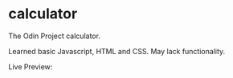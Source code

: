 # calculator
The Odin Project calculator.

Learned basic Javascript, HTML and CSS. May lack functionality.

Live Preview: 
